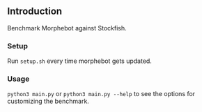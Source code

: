## Introduction

Benchmark Morphebot against Stockfish.

### Setup
Run `setup.sh` every time morphebot gets updated.

### Usage
`python3 main.py` or `python3 main.py --help` to see the options for customizing the benchmark.

